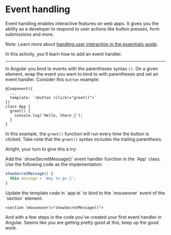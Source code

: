# Event handling

Event handling enables interactive features on web apps. It gives you the ability as a developer to respond to user actions like button presses, form submissions and more.

Note: Learn more about [handling user interaction in the essentials guide](/essentials/templates#handling-user-interaction).

In this activity, you'll learn how to add an event handler.

<hr />

In Angular you bind to events with the parentheses syntax `()`. On a given element, wrap the event you want to bind to with parentheses and set an event handler. Consider this `button` example:

```angular-ts
@Component({
  ...
  template: `<button (click)="greet()">`
})
class App {
  greet() {
    console.log('Hello, there 👋');
  }
}
```

In this example, the `greet()` function will run every time the button is clicked. Take note that the `greet()` syntax includes the trailing parenthesis.

Alright, your turn to give this a try:

<docs-workflow>

<docs-step title="Add an event handler">
Add the `showSecretMessage()` event handler function in the `App` class. Use the following code as the implementation:

```ts
showSecretMessage() {
  this.message = 'Way to go 🚀';
}
```

</docs-step>

<docs-step title="Bind to the template event">
Update the template code in `app.ts` to bind to the `mouseover` event of the `section` element.

```angular-html
<section (mouseover)="showSecretMessage()">
```

</docs-step>

</docs-workflow>

And with a few steps in the code you've created your first event handler in Angular. Seems like you are getting pretty good at this, keep up the good work.
